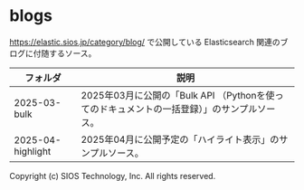 # blogs

https://elastic.sios.jp/category/blog/ で公開している Elasticsearch 関連のブログに付随するソース。

| フォルダ | 説明 |
|---|---|
| 2025-03-bulk | 2025年03月に公開の「Bulk API （Pythonを使ってのドキュメントの一括登録）」のサンプルソース。 |
| 2025-04-highlight | 2025年04月に公開予定の「ハイライト表示」のサンプルソース。 |

Copyright (c) SIOS Technology, Inc. All rights reserved.

